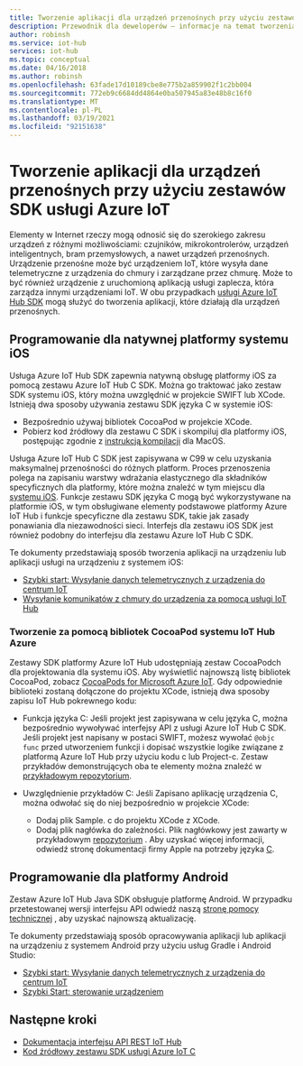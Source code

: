 ```yaml
---
title: Tworzenie aplikacji dla urządzeń przenośnych przy użyciu zestawów SDK usługi Azure IoT | Microsoft Docs
description: Przewodnik dla deweloperów — informacje na temat tworzenia aplikacji dla urządzeń przenośnych przy użyciu zestawów SDK platformy Azure IoT Hub.
author: robinsh
ms.service: iot-hub
services: iot-hub
ms.topic: conceptual
ms.date: 04/16/2018
ms.author: robinsh
ms.openlocfilehash: 63fade17d10189cbe8e775b2a859902f1c2bb004
ms.sourcegitcommit: 772eb9c6684dd4864e0ba507945a83e48b8c16f0
ms.translationtype: MT
ms.contentlocale: pl-PL
ms.lasthandoff: 03/19/2021
ms.locfileid: "92151638"
---
```

# <a name="develop-for-mobile-devices-using-azure-iot-sdks"></a>Tworzenie aplikacji dla urządzeń przenośnych przy użyciu zestawów SDK usługi Azure IoT

Elementy w Internet rzeczy mogą odnosić się do szerokiego zakresu urządzeń z różnymi możliwościami: czujników, mikrokontrolerów, urządzeń inteligentnych, bram przemysłowych, a nawet urządzeń przenośnych.  Urządzenie przenośne może być urządzeniem IoT, które wysyła dane telemetryczne z urządzenia do chmury i zarządzane przez chmurę.  Może to być również urządzenie z uruchomioną aplikacją usługi zaplecza, która zarządza innymi urządzeniami IoT.  W obu przypadkach [usługi Azure IoT Hub SDK](./iot-hub-devguide-sdks.md) mogą służyć do tworzenia aplikacji, które działają dla urządzeń przenośnych.  

## <a name="develop-for-native-ios-platform"></a>Programowanie dla natywnej platformy systemu iOS

Usługa Azure IoT Hub SDK zapewnia natywną obsługę platformy iOS za pomocą zestawu Azure IoT Hub C SDK.  Można go traktować jako zestaw SDK systemu iOS, który można uwzględnić w projekcie SWIFT lub XCode.  Istnieją dwa sposoby używania zestawu SDK języka C w systemie iOS:

* Bezpośrednio używaj bibliotek CocoaPod w projekcie XCode.  
* Pobierz kod źródłowy dla zestawu C SDK i skompiluj dla platformy iOS, postępując zgodnie z [instrukcją kompilacji](https://github.com/Azure/azure-iot-sdk-c/blob/master/doc/devbox_setup.md) dla MacOS.  

Usługa Azure IoT Hub C SDK jest zapisywana w C99 w celu uzyskania maksymalnej przenośności do różnych platform.  Proces przenoszenia polega na zapisaniu warstwy wdrażania elastycznego dla składników specyficznych dla platformy, które można znaleźć w tym miejscu dla [systemu iOS](https://github.com/Azure/azure-c-shared-utility/tree/master/pal/ios-osx).  Funkcje zestawu SDK języka C mogą być wykorzystywane na platformie iOS, w tym obsługiwane elementy podstawowe platformy Azure IoT Hub i funkcje specyficzne dla zestawu SDK, takie jak zasady ponawiania dla niezawodności sieci.  Interfejs dla zestawu iOS SDK jest również podobny do interfejsu dla zestawu Azure IoT Hub C SDK.  

Te dokumenty przedstawiają sposób tworzenia aplikacji na urządzeniu lub aplikacji usługi na urządzeniu z systemem iOS:

* [Szybki start: Wysyłanie danych telemetrycznych z urządzenia do centrum IoT](quickstart-send-telemetry-ios.md)  
* [Wysyłanie komunikatów z chmury do urządzenia za pomocą usługi IoT Hub](iot-hub-ios-swift-c2d.md) 

### <a name="develop-with-azure-iot-hub-cocoapod-libraries"></a>Tworzenie za pomocą bibliotek CocoaPod systemu IoT Hub Azure

Zestawy SDK platformy Azure IoT Hub udostępniają zestaw CocoaPodch dla projektowania dla systemu iOS.  Aby wyświetlić najnowszą listę bibliotek CocoaPod, zobacz [CocoaPods for Microsoft Azure IoT](https://github.com/Azure/azure-iot-sdk-c/blob/master/iothub_client/samples/ios/CocoaPods.md).  Gdy odpowiednie biblioteki zostaną dołączone do projektu XCode, istnieją dwa sposoby zapisu IoT Hub pokrewnego kodu:

* Funkcja języka C: Jeśli projekt jest zapisywana w celu języka C, można bezpośrednio wywoływać interfejsy API z usługi Azure IoT Hub C SDK.  Jeśli projekt jest napisany w postaci SWIFT, możesz wywołać `@objc func` przed utworzeniem funkcji i dopisać wszystkie logike związane z platformą Azure IoT Hub przy użyciu kodu c lub Project-c.  Zestaw przykładów demonstrujących oba te elementy można znaleźć w [przykładowym repozytorium](https://github.com/Azure-Samples/azure-iot-samples-ios).  

* Uwzględnienie przykładów C: Jeśli Zapisano aplikację urządzenia C, można odwołać się do niej bezpośrednio w projekcie XCode:
    * Dodaj plik Sample. c do projektu XCode z XCode.  
    * Dodaj plik nagłówka do zależności.  Plik nagłówkowy jest zawarty w przykładowym [repozytorium](https://github.com/Azure-Samples/azure-iot-samples-ios) . Aby uzyskać więcej informacji, odwiedź stronę dokumentacji firmy Apple na potrzeby języka [C](https://developer.apple.com/documentation/objectivec).

## <a name="develop-for-android-platform"></a>Programowanie dla platformy Android
Zestaw Azure IoT Hub Java SDK obsługuje platformę Android.  W przypadku przetestowanej wersji interfejsu API odwiedź naszą [stronę pomocy technicznej](iot-hub-device-sdk-platform-support.md) , aby uzyskać najnowszą aktualizację.

Te dokumenty przedstawiają sposób opracowywania aplikacji lub aplikacji na urządzeniu z systemem Android przy użyciu usług Gradle i Android Studio:

* [Szybki start: Wysyłanie danych telemetrycznych z urządzenia do centrum IoT](quickstart-send-telemetry-android.md)  
* [Szybki Start: sterowanie urządzeniem](quickstart-control-device-android.md) 

## <a name="next-steps"></a>Następne kroki

* [Dokumentacja interfejsu API REST IoT Hub](/rest/api/iothub/)
* [Kod źródłowy zestawu SDK usługi Azure IoT C](https://github.com/Azure/azure-iot-sdk-c)